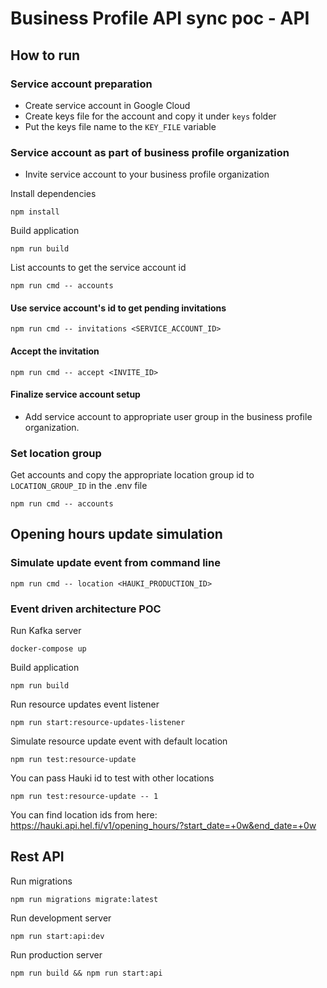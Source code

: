 # Business Profile API sync poc - API

## How to run

### Service account preparation

- Create service account in Google Cloud
- Create keys file for the account and copy it under `keys` folder
- Put the keys file name to the `KEY_FILE` variable

### Service account as part of business profile organization

- Invite service account to your business profile organization

Install dependencies

```shell
npm install
```

Build application

```shell
npm run build
```

List accounts to get the service account id

```shell
npm run cmd -- accounts
```

#### Use service account's id to get pending invitations

```shell
npm run cmd -- invitations <SERVICE_ACCOUNT_ID>
```

#### Accept the invitation

```shell
npm run cmd -- accept <INVITE_ID>
```

#### Finalize service account setup

- Add service account to appropriate user group in the business profile organization.

### Set location group

Get accounts and copy the appropriate location group id to `LOCATION_GROUP_ID` in the .env file

```shell
npm run cmd -- accounts
```

## Opening hours update simulation

### Simulate update event from command line

```shell
npm run cmd -- location <HAUKI_PRODUCTION_ID>
```

### Event driven architecture POC

Run Kafka server

```shell
docker-compose up
```

Build application

```shell
npm run build
```

Run resource updates event listener

```shell
npm run start:resource-updates-listener
```

Simulate resource update event with default location

```shell
npm run test:resource-update
```

You can pass Hauki id to test with other locations

```shell
npm run test:resource-update -- 1
```

You can find location ids from here: <https://hauki.api.hel.fi/v1/opening_hours/?start_date=+0w&end_date=+0w>

## Rest API

Run migrations

```shell
npm run migrations migrate:latest
```

Run development server

```shell
npm run start:api:dev
```

Run production server

```shell
npm run build && npm run start:api
```
